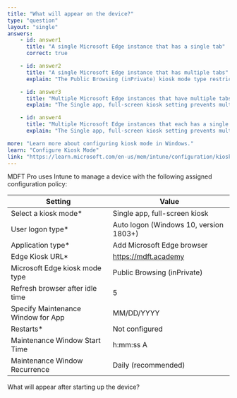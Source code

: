 ```yaml
---
title: "What will appear on the device?"
type: "question"
layout: "single"
answers:
    - id: answer1
      title: "A single Microsoft Edge instance that has a single tab"
      correct: true

    - id: answer2
      title: "A single Microsoft Edge instance that has multiple tabs"
      explain: "The Public Browsing (inPrivate) kiosk mode type restricts the device to showing Microsoft Edge with a single tab."

    - id: answer3
      title: "Multiple Microsoft Edge instances that have multiple tabs" 
      explain: "The Single app, full-screen kiosk setting prevents multiple browser instances from running."

    - id: answer4
      title: "Multiple Microsoft Edge instances that each has a single tab"
      explain: "The Single app, full-screen kiosk setting prevents multiple browser instances from running."

more: "Learn more about configuring kiosk mode in Windows."
learn: "Configure Kiosk Mode"
link: "https://learn.microsoft.com/en-us/mem/intune/configuration/kiosk-settings-windows"
---
```

MDFT Pro uses Intune to manage a device with the following assigned configuration policy:

| Setting                                | Value                                  |
|----------------------------------------|----------------------------------------|
| Select a kiosk mode*                   | Single app, full-screen kiosk          |
| User logon type*                       | Auto logon (Windows 10, version 1803+) |
| Application type*                      | Add Microsoft Edge browser             |
| Edge Kiosk URL*                        | https://mdft.academy                    |
| Microsoft Edge kiosk mode type         | Public Browsing (inPrivate)            |
| Refresh browser after idle time        | 5                                      |
| Specify Maintenance Window for App     | MM/DD/YYYY                             |
| Restarts*                              | Not configured                         |
| Maintenance Window Start Time          | h:mm:ss A                              |
| Maintenance Window Recurrence          | Daily (recommended)                    |

What will appear after starting up the device?
